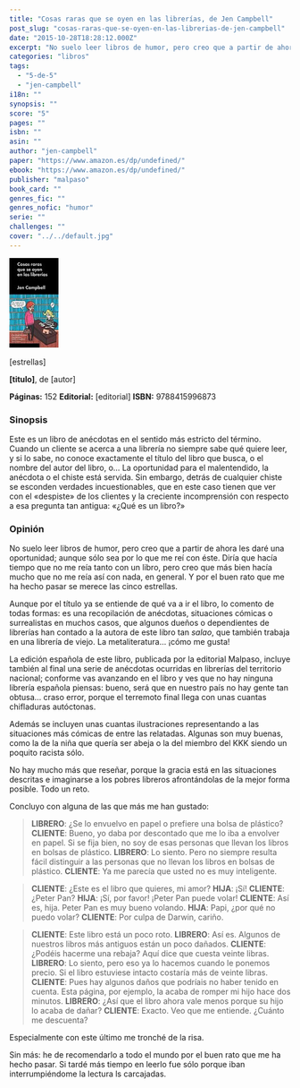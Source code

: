 ```yaml
---
title: "Cosas raras que se oyen en las librerías, de Jen Campbell"
post_slug: "cosas-raras-que-se-oyen-en-las-librerias-de-jen-campbell"
date: "2015-10-28T18:28:12.000Z"
excerpt: "No suelo leer libros de humor, pero creo que a partir de ahora les daré una oportunidad; aunque sólo sea por lo que me reí con éste. Diría que hacía tiempo que no me reía tanto con un libro, pero creo que más bien hacía mucho que no me reía así con nada, en general."
categories: "libros"
tags: 
  - "5-de-5"
  - "jen-campbell"
i18n: ""
synopsis: ""
score: "5"
pages: ""
isbn: ""
asin: ""
author: "jen-campbell"
paper: "https://www.amazon.es/dp/undefined/"
ebook: "https://www.amazon.es/dp/undefined/"
publisher: "malpaso"
book_card: ""
genres_fic: ""
genres_nofic: "humor"
serie: ""
challenges: ""
cover: "../../default.jpg"
---
```


![[titulo-foto]](images/cosas-raras-p.jpg)

\[estrellas\]

**\[titulo\]**, de \[autor\]

**Páginas:** 152 **Editorial:** \[editorial\] **ISBN:** 9788415996873

### Sinopsis

Este es un libro de anécdotas en el sentido más estricto del término. Cuando un cliente se acerca a una librería no siempre sabe qué quiere leer, y si lo sabe, no conoce exactamente el título del libro que busca, o el nombre del autor del libro, o… La oportunidad para el malentendido, la anécdota o el chiste está servida. Sin embargo, detrás de cualquier chiste se esconden verdades incuestionables, que en este caso tienen que ver con el «despiste» de los clientes y la creciente incomprensión con respecto a esa pregunta tan antigua: «¿Qué es un libro?»

### Opinión

No suelo leer libros de humor, pero creo que a partir de ahora les daré una oportunidad; aunque sólo sea por lo que me reí con éste. Diría que hacía tiempo que no me reía tanto con un libro, pero creo que más bien hacía mucho que no me reía así con nada, en general. Y por el buen rato que me ha hecho pasar se merece las cinco estrellas.

Aunque por el título ya se entiende de qué va a ir el libro, lo comento de todas formas: es una recopilación de anécdotas, situaciones cómicas o surrealistas en muchos casos, que algunos dueños o dependientes de librerías han contado a la autora de este libro tan _salao_, que también trabaja en una librería de viejo. La metaliteratura… ¡cómo me gusta!

La edición española de este libro, publicada por la editorial Malpaso, incluye también al final una serie de anécdotas ocurridas en librerías del territorio nacional; conforme vas avanzando en el libro y ves que no hay ninguna librería española piensas: bueno, será que en nuestro país no hay gente tan obtusa… craso error, porque el terremoto final llega con unas cuantas chifladuras autóctonas.

Además se incluyen unas cuantas ilustraciones representando a las situaciones más cómicas de entre las relatadas. Algunas son muy buenas, como la de la niña que quería ser abeja o la del miembro del KKK siendo un poquito racista sólo.

No hay mucho más que reseñar, porque la gracia está en las situaciones descritas e imaginarse a los pobres libreros afrontándolas de la mejor forma posible. Todo un reto.

Concluyo con alguna de las que más me han gustado:

> **LIBRERO**: ¿Se lo envuelvo en papel o prefiere una bolsa de plástico? **CLIENTE**: Bueno, yo daba por descontado que me lo iba a envolver en papel. Si se fija bien, no soy de esas personas que llevan los libros en bolsas de plástico. **LIBRERO**: Lo siento. Pero no siempre resulta fácil distinguir a las personas que no llevan los libros en bolsas de plástico. **CLIENTE**: Ya me parecía que usted no es muy inteligente.

> **CLIENTE**: ¿Este es el libro que quieres, mi amor? **HIJA**: ¡Sí! **CLIENTE**: ¿Peter Pan? **HIJA**: ¡Sí, por favor! ¡Peter Pan puede volar! **CLIENTE**: Así es, hija. Peter Pan es muy bueno volando. **HIJA**: Papi, ¿por qué no puedo volar? **CLIENTE**: Por culpa de Darwin, cariño.

> **CLIENTE**: Este libro está un poco roto. **LIBRERO**: Así es. Algunos de nuestros libros más antiguos están un poco dañados. **CLIENTE**: ¿Podéis hacerme una rebaja? Aquí dice que cuesta veinte libras. **LIBRERO**: Lo siento, pero eso ya lo hacemos cuando le ponemos precio. Si el libro estuviese intacto costaría más de veinte libras. **CLIENTE**: Pues hay algunos daños que podríais no haber tenido en cuenta. Esta página, por ejemplo, la acaba de romper mi hijo hace dos minutos. **LIBRERO**: ¿Así que el libro ahora vale menos porque su hijo lo acaba de dañar? **CLIENTE**: Exacto. Veo que me entiende. ¿Cuánto me descuenta?

Especialmente con este último me tronché de la risa.  
  
Sin más: he de recomendarlo a todo el mundo por el buen rato que me ha hecho pasar. Si tardé más tiempo en leerlo fue sólo porque iban interrumpiéndome la lectura ls carcajadas.
